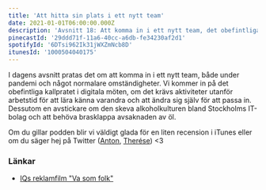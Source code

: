 ```yaml
---
title: 'Att hitta sin plats i ett nytt team'
date: 2021-01-01T06:00:00.000Z
description: 'Avsnitt 18: Att komma in i ett nytt team, det obefintliga kallpratat i digitala möten, alkoholkultur och öl-brasklappar.'
pinecastId: '29ddd71f-11a6-40cc-a6db-fe34230af2d1'
spotifyId: '6DTsi962Ik31jWXZmNcb8D'
itunesId: '1000504040175'
---
```


I dagens avsnitt pratas det om att komma in i ett nytt team, både under pandemi och något normalare omständigheter. Vi kommer in på det obefintliga kallpratet i digitala möten, om det krävs aktiviteter utanför arbetstid för att lära känna varandra och att ändra sig själv för att passa in.
Dessutom en avstickare om den skeva alkoholkulturen bland Stockholms IT-bolag och att behöva brasklappa avsaknaden av öl.

Om du gillar podden blir vi väldigt glada för en liten recension i iTunes eller om du säger hej på Twitter ([Anton](https://twitter.com/Awnton), [Therése](https://twitter.com/tkomstadius)) <3

### Länkar

- [IQs reklamfilm "Va som folk"](https://www.youtube.com/watch?v=JQI8qMSc7U)
